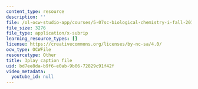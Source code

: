```yaml
---
content_type: resource
description: ''
file: /ol-ocw-studio-app/courses/5-07sc-biological-chemistry-i-fall-2013/bd7ee8dab9f6e0ab9b0672829c91f42f_UrgmDSFBYlE.srt
file_size: 3276
file_type: application/x-subrip
learning_resource_types: []
license: https://creativecommons.org/licenses/by-nc-sa/4.0/
ocw_type: OCWFile
resourcetype: Other
title: 3play caption file
uid: bd7ee8da-b9f6-e0ab-9b06-72829c91f42f
video_metadata:
  youtube_id: null
---
```


